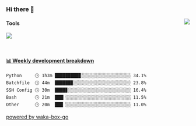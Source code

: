 ### Hi there 👋
<a href="#">
  <img align="right" src="https://github-readme-stats.vercel.app/api?username=LKRCharon&show_icons=true&locale=cn" />
</a> 

#### Tools

[![](https://img.shields.io/badge/IDE-Visual%20Studio%20Code-blue?style=flat-square&logo=Visual-Studio-Code)](https://code.visualstudio.com/)

<br>

<!-- waka-box start -->
#### <a href="https://gist.github.com/dca6b3b1c8850dcd3c418823b9bee73b" target="_blank">📊 Weekly development breakdown</a>
```text
Python     🕓 1h3m █████████▉░░░░░░░░░░░░░░░░░░░ 34.1%
Batchfile  🕓 44m  ██████▉░░░░░░░░░░░░░░░░░░░░░░ 23.8%
SSH Config 🕓 30m  ████▊░░░░░░░░░░░░░░░░░░░░░░░░ 16.4%
Bash       🕓 21m  ███▎░░░░░░░░░░░░░░░░░░░░░░░░░ 11.5%
Other      🕓 20m  ███▏░░░░░░░░░░░░░░░░░░░░░░░░░ 11.0%
```
<!-- Powered by https://github.com/YouEclipse/waka-box-go . -->
<!-- waka-box end -->
[powered by waka-box-go](https://github.com/YouEclipse/waka-box-go)

<!-- **LKRCharon/LKRCharon** is a ✨ _special_ ✨ repository because its `README.md` (this file) appears on your GitHub profile.

Here are some ideas to get you started:

- 🔭 I’m currently working on ...
- 🌱 I’m currently learning ...
- 👯 I’m looking to collaborate on ...
- 🤔 I’m looking for help with ...
- 💬 Ask me about ...
- 📫 How to reach me: ...
- 😄 Pronouns: ...
- ⚡ Fun fact: ... -->
